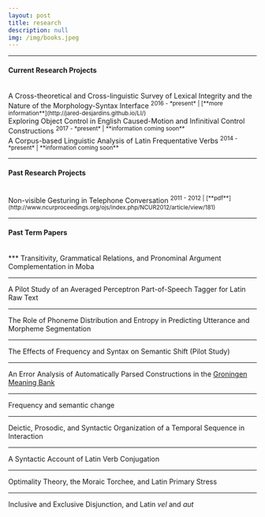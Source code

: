 ```yaml
---
layout: post
title: research
description: null
img: /img/books.jpeg
---
```


***
<sub></sub>
<a name="current"></a>
<h4>Current Research Projects</h4>  
<br>
A Cross-theoretical and Cross-linguistic Survey of Lexical Integrity and the Nature of the Morphology-Syntax Interface  
<sup>2016 - *present* | [**more information**](http://jared-desjardins.github.io/LI/)</sup>  
<br>
Exploring Object Control in English Caused-Motion and Infinitival Control Constructions  
<sup>2017 - *present* | **information coming soon**</sup>  
<br>
A Corpus-based Linguistic Analysis of Latin Frequentative Verbs  
<sup>2014 - *present* | **information coming soon**</sup>  
<br>

***
<sub></sub>
<a name="past"></a>
<h4>Past Research Projects</h4>  
<br>
Non-visible Gesturing in Telephone Conversation  
<sup>2011 - 2012 | [**pdf**](http://www.ncurproceedings.org/ojs/index.php/NCUR2012/article/view/181)</sup>  
<br>

***
<sub></sub>
<a name="termpapers"></a>
<h4>Past Term Papers</h4>
<br>
***
Transitivity, Grammatical Relations, and Pronominal Argument Complementation in Moba

***
A Pilot Study of an Averaged Perceptron Part-of-Speech Tagger for Latin Raw Text

***
The Role of Phoneme Distribution and Entropy in Predicting Utterance and Morpheme Segmentation

***
The Effects of Frequency and Syntax on Semantic Shift (Pilot Study)

***
An Error Analysis of Automatically Parsed Constructions in the [Groningen Meaning Bank](http://gmb.let.rug.nl/)

***
Frequency and semantic change

***
Deictic, Prosodic, and Syntactic Organization of a Temporal Sequence in Interaction

***
A Syntactic Account of Latin Verb Conjugation

***
Optimality Theory, the Moraic Torchee, and Latin Primary Stress

***
Inclusive and Exclusive Disjunction, and Latin *vel* and *aut*
